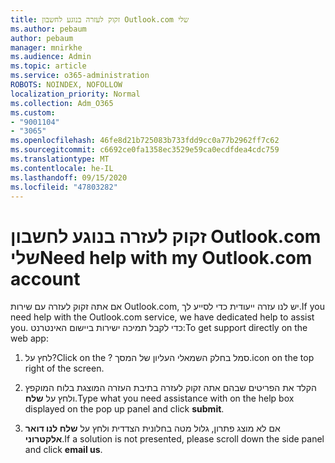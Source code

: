 ```yaml
---
title: זקוק לעזרה בנוגע לחשבון Outlook.com שלי
ms.author: pebaum
author: pebaum
manager: mnirkhe
ms.audience: Admin
ms.topic: article
ms.service: o365-administration
ROBOTS: NOINDEX, NOFOLLOW
localization_priority: Normal
ms.collection: Adm_O365
ms.custom:
- "9001104"
- "3065"
ms.openlocfilehash: 46fe8d21b725083b733fdd9cc0a77b2962ff7c62
ms.sourcegitcommit: c6692ce0fa1358ec3529e59ca0ecdfdea4cdc759
ms.translationtype: MT
ms.contentlocale: he-IL
ms.lasthandoff: 09/15/2020
ms.locfileid: "47803282"
---
```

# <a name="need-help-with-my-outlookcom-account"></a><span data-ttu-id="b67df-102">זקוק לעזרה בנוגע לחשבון Outlook.com שלי</span><span class="sxs-lookup"><span data-stu-id="b67df-102">Need help with my Outlook.com account</span></span>

<span data-ttu-id="b67df-103">אם אתה זקוק לעזרה עם שירות Outlook.com, יש לנו עזרה ייעודית כדי לסייע לך.</span><span class="sxs-lookup"><span data-stu-id="b67df-103">If you need help with the Outlook.com service, we have dedicated help to assist you.</span></span> <span data-ttu-id="b67df-104">כדי לקבל תמיכה ישירות ביישום האינטרנט:</span><span class="sxs-lookup"><span data-stu-id="b67df-104">To get support directly on the web app:</span></span> 

1. <span data-ttu-id="b67df-105">לחץ על?</span><span class="sxs-lookup"><span data-stu-id="b67df-105">Click on the ?</span></span> <span data-ttu-id="b67df-106">סמל בחלק השמאלי העליון של המסך.</span><span class="sxs-lookup"><span data-stu-id="b67df-106">icon on the top right of the screen.</span></span> 

2. <span data-ttu-id="b67df-107">הקלד את הפריטים שבהם אתה זקוק לעזרה בתיבת העזרה המוצגת בלוח המוקפץ ולחץ על **שלח**.</span><span class="sxs-lookup"><span data-stu-id="b67df-107">Type what you need assistance with on the help box displayed on the pop up panel and click **submit**.</span></span> 

3. <span data-ttu-id="b67df-108">אם לא מוצג פתרון, גלול מטה בחלונית הצדדית ולחץ על **שלח לנו דואר אלקטרוני**.</span><span class="sxs-lookup"><span data-stu-id="b67df-108">If a solution is not presented, please scroll down the side panel and click **email us**.</span></span>
